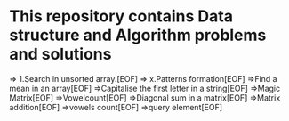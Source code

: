 # This repository contains Data structure and Algorithm problems and solutions 


 => 1.Search in unsorted array.[EOF]
 => x.Patterns formation[EOF]
 =>Find a mean in an array[EOF]
 =>Capitalise the first letter in a string[EOF]
 =>Magic Matrix[EOF]
 =>Vowelcount[EOF]
 =>Diagonal sum in a matrix[EOF]
 =>Matrix addition[EOF]
 =>vowels count[EOF]
 =>query element[EOF]
